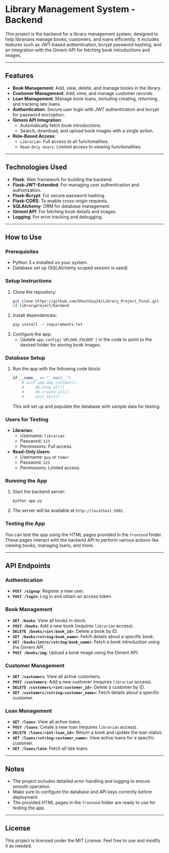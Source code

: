 # Library Management System - Backend

This project is the backend for a library management system, designed to help librarians manage books, customers, and loans efficiently. It includes features such as JWT-based authentication, bcrypt password hashing, and an integration with the Gimeni API for fetching book introductions and images.

---

## Features
- **Book Management**: Add, view, delete, and manage books in the library.
- **Customer Management**: Add, view, and manage customer records.
- **Loan Management**: Manage book loans, including creating, returning, and tracking late loans.
- **Authentication**: Secure user login with JWT authentication and bcrypt for password encryption.
- **Gimeni API Integration**:
  - Automatically fetch book introductions.
  - Search, download, and upload book images with a single action.
- **Role-Based Access**:
  - `Librarian`: Full access to all functionalities.
  - `Read-Only Users`: Limited access to viewing functionalities.

---

## Technologies Used
- **Flask**: Web framework for building the backend.
- **Flask-JWT-Extended**: For managing user authentication and authorization.
- **Flask-Bcrypt**: For secure password hashing.
- **Flask-CORS**: To enable cross-origin requests.
- **SQLAlchemy**: ORM for database management.
- **Gimeni API**: For fetching book details and images.
- **Logging**: For error tracking and debugging.

---

## How to Use

### Prerequisites
- Python 3.x installed on your system.
- Database set up (SQLAlchemy scoped session is used).

### Setup Instructions
1. Clone the repository:
   ```bash
   git clone https://github.com/GhostGuy24/Library_Project_Final.git
   cd libraryproject/backend
   ```
2. Install dependencies:
   ```bash
   pip install -r requirements.txt
   ```
3. Configure the app:
   - Update `app.config['UPLOAD_FOLDER']` in the code to point to the desired folder for storing book images.

### Database Setup
1. Run the app with the following code block:
   ```python
   if __name__ == "__main__":
       # with app.app_context():
       #     db.drop_all()
       #     db.create_all()
       #     unit_test()
   ```
   This will set up and populate the database with sample data for testing.


### Users for Testing
- **Librarian**:
  - Username: `librarian`
  - Password: `123`
  - Permissions: Full access.
- **Read-Only Users**:
  - Username: `guy` or `tomer`
  - Password: `123`
  - Permissions: Limited access.

### Running the App
1. Start the backend server:
   ```bash
   python app.py
   ```
2. The server will be available at `http://localhost:5001`.

### Testing the App
You can test the app using the HTML pages provided in the `frontend` folder. These pages interact with the backend API to perform various actions like viewing books, managing loans, and more.

---

## API Endpoints

### Authentication
- **`POST /signup`**: Register a new user.
- **`POST /login`**: Log in and obtain an access token.

### Book Management
- **`GET /books`**: View all books in stock.
- **`POST /books`**: Add a new book (requires `librarian` access).
- **`DELETE /books/<int:book_id>`**: Delete a book by ID.
- **`GET /books/<string:book_name>`**: Fetch details about a specific book.
- **`GET /books/intro/<string:book_name>`**: Fetch a book introduction using the Gimeni API.
- **`POST /books/img`**: Upload a book image using the Gimeni API.

### Customer Management
- **`GET /customers`**: View all active customers.
- **`POST /customers`**: Add a new customer (requires `librarian` access).
- **`DELETE /customers/<int:customer_id>`**: Delete a customer by ID.
- **`GET /customers/<string:customer_name>`**: Fetch details about a specific customer.

### Loan Management
- **`GET /loans`**: View all active loans.
- **`POST /loans`**: Create a new loan (requires `librarian` access).
- **`DELETE /loans/<int:loan_id>`**: Return a book and update the loan status.
- **`GET /loans/<string:customer_name>`**: View active loans for a specific customer.
- **`GET /loans/late`**: Fetch all late loans.

---

## Notes
- The project includes detailed error handling and logging to ensure smooth operation.
- Make sure to configure the database and API keys correctly before deployment.
- The provided HTML pages in the `frontend` folder are ready to use for testing the app.

---

## License
This project is licensed under the MIT License. Feel free to use and modify it as needed.
